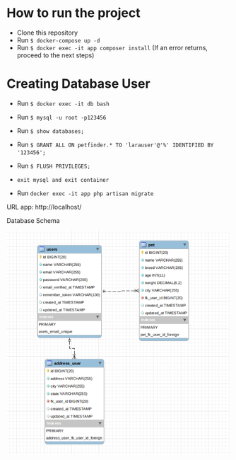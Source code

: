 # How to run the project
 * Clone this repository 
 * Run ``` $ docker-compose up -d ```
 * Run ``` $ docker exec -it app composer install ``` (If an error returns, proceed to the next steps)


# Creating Database User

* Run ``` $ docker exec -it db bash ```
* Run ``` $ mysql -u root -p123456 ```
* Run ``` $ show databases; ```
* Run ``` $ GRANT ALL ON petfinder.* TO 'larauser'@'%' IDENTIFIED BY '123456'; ```
* Run ``` $ FLUSH PRIVILEGES; ```
*  ``` exit mysql and exit container ```

* Run ``` docker exec -it app php artisan migrate ```

URL app: http://localhost/




Database Schema

![img_1.png](img_1.png)
